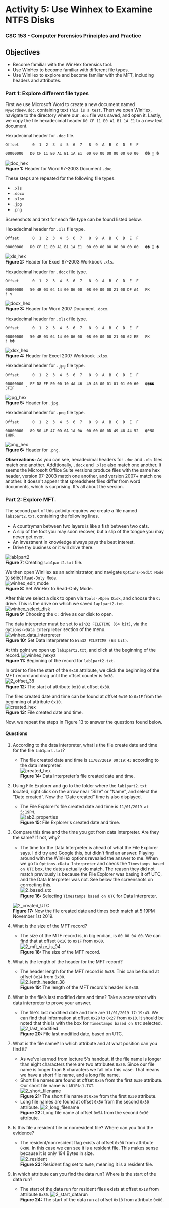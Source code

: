 # Activity 5: Use Winhex to Examine NTFS Disks  
### CSC 153 - Computer Forensics Principles and Practice  

## Objectives  
* Become familiar with the WinHex forensics tool.
* Use WinHex to become familiar with different file types.
* Use WinHex to explore and become familiar with the MFT, including headers and attributes.


### Part 1: Explore different file types

First we use Microsoft Word to create a new document named `Mywordnew.doc`, containing text `This is a test`. Then we open WinHex, navigate to the directory where our `.doc` file was saved, and open it. Lastly, we copy the file  hexadecimal header `D0 CF 11 E0 A1 B1 1A E1` to a new text document.  

Hexadecimal header for `.doc` file.  
```
Offset      0  1  2  3  4  5  6  7   8  9  A  B  C  D  E  F

00000000   D0 CF 11 E0 A1 B1 1A E1  00 00 00 00 00 00 00 00   �� ࡱ �  
```  

![doc_hex](./images/doc_hex.png)  
**Figure 1:** Header for Word 97-2003 Document `.doc`.  

These steps are repeated for the following file types.    
* `.xls`
* `.docx`
* `.xlsx`
* `.jpg`
* `.png`  

Screenshots and text for each file type can be found listed below.


Hexadecimal header for `.xls` file type.
```
Offset      0  1  2  3  4  5  6  7   8  9  A  B  C  D  E  F

00000000   D0 CF 11 E0 A1 B1 1A E1  00 00 00 00 00 00 00 00   �� ࡱ �  
```  

![xls_hex](./images/xls_hex.png)  
**Figure 2:** Header for Excel 97-2003 Workbook `.xls`.  

Hexadecimal header for  `.docx` file type.
```
Offset      0  1  2  3  4  5  6  7   8  9  A  B  C  D  E  F

00000000   50 4B 03 04 14 00 06 00  08 00 00 00 21 00 DF A4   PK          ! ߤ
```  

![docx_hex](./images/docx_hex.png)  
**Figure 3:** Header for Word 2007 Document `.docx`.  

Hexadecimal header for  `.xlsx` file type.
```
Offset      0  1  2  3  4  5  6  7   8  9  A  B  C  D  E  F

00000000   50 4B 03 04 14 00 06 00  08 00 00 00 21 00 62 EE   PK          ! b�
```  

![xlsx_hex](./images/xlsx_hex.png)  
**Figure 4:** Header for Excel 2007 Workbook `.xlsx`.  

Hexadecimal header for  `.jpg` file type.  
```
Offset      0  1  2  3  4  5  6  7   8  9  A  B  C  D  E  F

00000000   FF D8 FF E0 00 10 4A 46  49 46 00 01 01 01 00 60   ����  JFIF     `
```  

![jpg_hex](./images/jpg_hex.png)  
**Figure 5:** Header for `.jpg`.


Hexadecimal header for `.png` file type.  
```  
Offset      0  1  2  3  4  5  6  7   8  9  A  B  C  D  E  F

00000000   89 50 4E 47 0D 0A 1A 0A  00 00 00 0D 49 48 44 52   �PNG        IHDR
```  

![png_hex](./images/png_hex.png)  
**Figure 6:** Header for `.png`.


**Observations:** As you can see, hexadecimal headers for `.doc` and `.xls` files match one another. Additionally, `.docx` and `.xlsx` also match one another. It seems the Microsoft Office Suite versions produce files with the same hex header, version 97-2003 match one another, and version 2007+ match one another. It doesn't appear that spreadsheet files differ from word documents, which is surprising. It's all about the version.  



### Part 2: Explore MFT.  
The second part of this activity requires we create a file named `lab1part2.txt`, containing the following lines.  
* A countryman between two layers is like a fish between two cats.
* A slip of the foot you may soon recover, but a slip of the tongue you may never get over.
* An investment in knowledge always pays the best interest.
* Drive thy business or it will drive there.

![lab1part2](./images/lab1part2.png)  
**Figure 7:** Creating `lab1part2.txt` file.  

We then open WinHex as an administrator, and navigate `Options->Edit Mode` to select `Read-Only Mode`.  
![winhex_edit_mode](./images/winhex_edit_mode.png)  
**Figure 8:** Set WinHex to Read-Only Mode.  


After this we select a disk to open via `Tools->Open Disk`, and choose the `C:` drive. This is the drive on which we saved `lap1part2.txt`.  
![winhex_select_disk](./images/winhex_select_disk.png)  
**Figure 9:** Choosing the `C:` drive as our disk to open.  


The data interpreter must be set to `Win32 FILETIME (64 bit)`, via the `Options->Data Interpreter` section of the menu.  
![winhex_data_interpreter](./images/winhex_data_interpreter.png)  
**Figure 10:** Set Data Interpreter to `Win32 FILETIME (64 bit)`.


At this point we open up `lab1part2.txt`, and click at the beginning of the record.
![winhex_hexyz](./images/winhex_hexyz.png)  
**Figure 11:** Beginning of the record for `lab1part2.txt`.


In order to fine the start of the `0x10` attribute, we click the beginning of the MFT record and drag until the offset counter is `0x38`.  
![2_offset_38](./images/2_offet_38.png)  
**Figure 12:** The start of attribute `0x10` at offset `0x38`.  

The files created date and time can be found at offset `0x10` to `0x1F` from the beginning of attribute `0x10`.  
![created_hex](./images/2_created_hex.png)  
**Figure 13:** File created date and time.

Now, we repeat the steps in Figure 13 to answer the questions found below.

#### Questions  

1. According to the data interpreter, what is the file create date and time for the file `lab1part.txt`?  
    * The file created date and time is `11/02/2019 00:19:43` according to the data interpreter.  
    ![created_hex](./images/2_created_hex.png)  
    **Figure 14:** Data Interpreter's file created date and time.  

2. Using File Explorer and go to the folder where the `lab1part2.txt` located, right click on the arrow
near “Size” or “Name”, and select the “Date created”. Now the “Date created” time is also
displayed.
    * The File Explorer's file created date and time is `11/01/2019 at 5:19PM`.  
    ![lab2_properties](./images/lab2_properties.png)  
    **Figure 15:** File Explorer's created date and time.

3. Compare this time and the time you got from data interpreter. Are they the same? If not, why?  
    * The time for the Data Interpreter is ahead of what the File Explorer says. I did try and Google this, but didn't find an answer. Playing around with the WinHex options revealed the answer to me. When we go to `Options->Data Interpreter` and check the `Timestamps based on UTC` box, the dates actually do match. The reason they did not match previously is because the File Explorer was basing it off UTC, and the Data Interpreter was not. See below the screenshots on correcting this.   
    ![2_based_utc](./images/2_based_utc.png)  
    **Figure 16:** Selecting `Timestamps based on UTC` for Data Interpreter.  

    ![2_created_UTC](./images/2_created_UTC.png)  
    **Figure 17:** Now the file created date and times both match at 5:19PM November 1st 2019.  


4. What is the size of the MFT record?  
    * The size of the MTF record is, in big endian, is `00 00 04 00`. We can find that at offset `0x1C` to `0x1F` from `0x00`.  
    ![2_mft_size_is_04](./images/2_mft_size_is_04.png)  
    **Figure 18:** The size of the MFT record.  

5. What is the length of the header for the MFT record?  
    * The header length for the MFT record is `0x38`. This can be found at offset `0x14` from `0x00`.  
    ![2_lenth_header_38](./images/2_lenth_header_38.png)  
    **Figure 19:** The length of the MFT record's header is `0x38`.


6. What is the file’s last modified date and time? Take a screenshot with data interpreter to prove
your answer.
    * The file's last modified date and time are `11/01/2019 17:19:43`. We can find that information at offset `0x20` to `0x27` from `0x10`. It should be noted that this is with the box for `Timestamps based on UTC` selected.
    ![2_last_modified](./images/2_last_modified.png)  
    **Figure 20:** File last modified date, based on UTC.  


7. What is the file name? In which attribute and at what position can you find it?  
    * As we've learned from lecture 5's handout, if the file name is longer than eight characters there are two attributes `0x30`. Since our file name is longer than 8 characters we fall into this case. That means we have a short file name, and a long file name.
    * Short file names are found at offset `0x5A` from the first `0x30` attribute. Our short file name is `LAB1PA~1.TXT`.  
    ![2_short_filename](./images/2_short_filename.png)  
    **Figure 21:** The short file name at `0x5A` from the first `0x30` attribute.  
    * Long file names are found at offset `0x5A` from the second `0x30` attribute.
    ![2_long_filename](./images/2_long_filename.png)  
    **Figure 22:** Long file name at offset `0x5A` from the second `0x30` attribute.  


8. Is this file a resident file or nonresident file? Where can you find the evidence?  
    * The resident/nonresident flag exists at offset `0x08` from attribute `0x80`.  In this case we can see it is a resident file. This makes sense because it is only 194 Bytes in size.  
    ![2_resident](./images/2_resident.png)  
    **Figure 23:** Resident flag set to `0x00`, meaning it is a resident file.

9. In which attribute can you find the data run? Where is the start of the data run?  
    * The start of the data run for resident files exists at offset `0x18` from attribute `0x80`.
    ![2_start_datarun](./images/2_start_datarun.png)  
    **Figure 24:** The start of the data run at offset `0x18` from attribute `0x80`.
